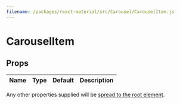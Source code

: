 ```yaml
---
filename: /packages/react-material/src/Carousel/CarouselItem.js
---
```


<!--- This documentation is automatically generated, do not try to edit it. -->

# CarouselItem



## Props

| Name | Type | Default | Description |
|:-----|:-----|:--------|:------------|

Any other properties supplied will be [spread to the root element](/guides/api#spread).

